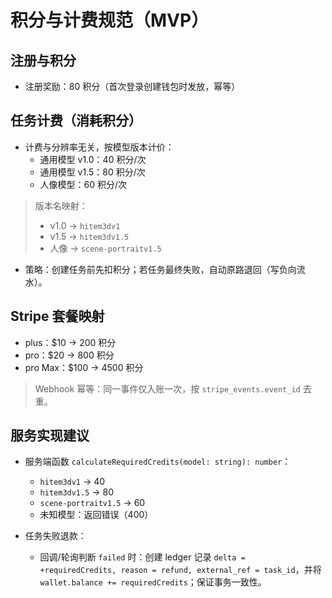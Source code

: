 # 积分与计费规范（MVP）

## 注册与积分
- 注册奖励：80 积分（首次登录创建钱包时发放，幂等）

## 任务计费（消耗积分）
- 计费与分辨率无关，按模型版本计价：
  - 通用模型 v1.0：40 积分/次
  - 通用模型 v1.5：80 积分/次
  - 人像模型：60 积分/次

> 版本名映射：
> - v1.0 → `hitem3dv1`
> - v1.5 → `hitem3dv1.5`
> - 人像 → `scene-portraitv1.5`

- 策略：创建任务前先扣积分；若任务最终失败，自动原路退回（写负向流水）。

## Stripe 套餐映射
- plus：$10 → 200 积分
- pro：$20 → 800 积分
- pro Max：$100 → 4500 积分

> Webhook 幂等：同一事件仅入账一次，按 `stripe_events.event_id` 去重。

## 服务实现建议
- 服务端函数 `calculateRequiredCredits(model: string): number`：
  - `hitem3dv1` → 40
  - `hitem3dv1.5` → 80
  - `scene-portraitv1.5` → 60
  - 未知模型：返回错误（400）

- 任务失败退款：
  - 回调/轮询判断 `failed` 时：创建 ledger 记录 `delta = +requiredCredits, reason = refund, external_ref = task_id`，并将 `wallet.balance += requiredCredits`；保证事务一致性。

